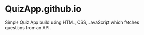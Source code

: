 # QuizApp.github.io
Simple Quiz App build using HTML, CSS, JavaScript which fetches questions from an API.
